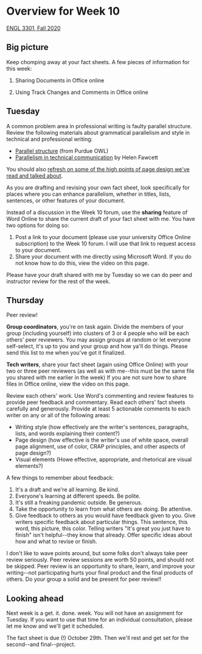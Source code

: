 # Overview for Week 10

[ENGL 3301, Fall 2020](../calendar.html)

## Big picture

Keep chomping away at your fact sheets. A few pieces of information for this week:

1. Sharing Documents in Office online

2. Using Track Changes and Comments in Office online

## Tuesday

A common problem area in professional writing is faulty parallel structure. Review the following materials about grammatical parallelism and style in technical and professional writing:

- [Parallel structure](https://owl.purdue.edu/owl/subject_specific_writing/professional_technical_writing/parallel_structure.html) (from Purdue OWL)
- [Parallelism in technical communication](https://helenfawcett.com/effective-rhetoric-effective-writing-parallelism-in-technical-communication/) by Helen Fawcett

You should also [refresh on some of the high points of page design we've read and talked about](https://alg.manifoldapp.org/read/open-technical-communication/section/b0b869d2-479c-44aa-b370-25b91e470c42).

As you are drafting and revising your own fact sheet, look specifically for places where you can enhance parallelism, whether in titles, lists, sentences, or other features of your document.

Instead of a discussion in the Week 10 forum, use the **sharing** feature of Word Online to share the current draft of your fact sheet with me. You have two options for doing so:

1. Post a link to your document (please use your university Office Online subscription) to the Week 10 forum. I will use that link to request access to your document.
2. Share your document with me directly using Microsoft Word. If you do not know how to do this, view the video on this page.

Please have your draft shared with me by Tuesday so we can do peer and instructor review for the rest of the week.

## Thursday

Peer review!

**Group coordinators**, you're on task again. Divide the members of your group (including yourself) into clusters of 3 or 4 people who will be each others' peer reviewers. You may assign groups at random or let everyone self-select, it's up to you and your group and how ya'll do things. Please send this list to me when you've got it finalized.

**Tech writers**, share your fact sheet (again using Office Online) with your two or three peer reviewers (as well as with me--this must be the same file you shared with me earlier in the week) If you are not sure how to share files in Office online, view the video on this page.

Review each others' work. Use Word's commenting and review features to provide peer feedback and commentary. Read each others' fact sheets carefully and generously. Provide at least 5 actionable comments to each writer on any or all of the following areas:
- Writing style (how effectively are the writer's sentences, paragraphs, lists, and words explaining their content?)
- Page design (how effective is the writer's use of white space, overall page alignment, use of color, CRAP principles, and other aspects of page design?)
- Visual elements (Howe effective, appropriate, and rhetorical are visual elements?)

A few things to remember about feedback:
1. It's a draft and we're all learning. Be kind.
2. Everyone's learning at different speeds. Be polite.
3. It's still a freaking pandemic outside. Be generous.
4. Take the opportunity to learn from what others are doing. Be attentive.
5. Give feedback to others as you would have feedback given to you. Give writers specific feedback about particular things. This sentence, this word, this picture, this color. Telling writers "It's great you just have to finish" isn't helpful--they know that already. Offer specific ideas about how and what to revise or finish.

I don't like to wave points around, but some folks don't always take peer review seriously.  Peer review sessions are worth 50 points, and should not be skipped. Peer review is an opportunity to share, learn, and improve your writing--not participating hurts your final product and the final products of others. Do your group a solid and be present for peer review!!

## Looking ahead

Next week is a get. it. done. week. You will not have an assignment for Tuesday. If you want to use that time for an individual consultation, please let me know and we'll get it scheduled.

The fact sheet is due (!) October 29th. Then we'll rest and get set for the second--and final--project.
